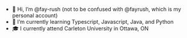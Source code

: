 - 👋 Hi, I’m @fay-rush (not to be confused with @fayrush, which is my personal account)
- 🌱 I’m currently learning Typescript, Javascript, Java, and Python
- 🎓 I currently attend Carleton University in Ottawa, ON

<!---
fay-rush/fay-rush is a ✨ special ✨ repository because its `README.md` (this file) appears on your GitHub profile.
You can click the Preview link to take a look at your changes.
--->
